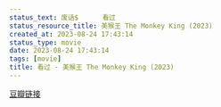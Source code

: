 ```yaml
---
status_text: 废话$      看过
status_resource_title: 美猴王 The Monkey King‎ (2023)
created_at: 2023-08-24 17:43:14
status_type: movie
date: 2023-08-24 17:43:14
tags: [movie]
title: 看过 - 美猴王 The Monkey King‎ (2023)
---
```

[豆瓣链接](https://movie.douban.com/subject/35468737/)
